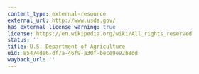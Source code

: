 ```yaml
---
content_type: external-resource
external_url: http://www.usda.gov/
has_external_license_warning: true
license: https://en.wikipedia.org/wiki/All_rights_reserved
status: ''
title: U.S. Department of Agriculture
uid: 85474de6-df7a-46f9-a30f-bece9e92b8dd
wayback_url: ''
---
```

